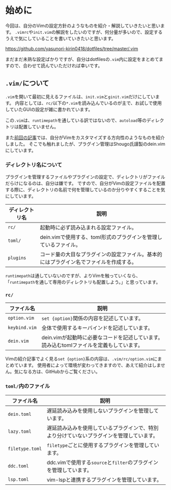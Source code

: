 # 始めに

今回は、自分のVimの設定方針のようなものを紹介・解説していきたいと思います。
`.vimrc`や`init.vim`の解説をしたいのですが、何分量が多いので、設定するうえで気にしていることを書いていきたいと思います。

https://github.com/yasunori-kirin0418/dotfiles/tree/master/.vim

まだまだ未熟な設定ばかりですが、自分はdotfilesの`.vim`内に設定をまとめてますので、合わせて読んでいただければ幸いです。


## `.vim/`について

`.vim`を開いて最初に見えるファイルは、`init.vim`と`ginit.vim`だけにしています。
内容としては、`rc/`以下の`*.vim`を読み込んでいるのが主で、お試しで使用していたGUIの設定が雑に書かれています。

この`.vim`は、`runtimepath`を通している訳ではないので、`autoload`等のディレクトリは配置していません。

また[前回の記事][1]では、自分がVimをカスタマイズする方向性のようなものを紹介しました。
そこでも触れましたが、プラグイン管理はShougo氏謹製のdein.vimにしています。


### ディレクトリ名について

プラグインを管理するファイルやプラグインの設定で、ディレクトリがファイルだらけになるのは、自分は嫌です。
ですので、自分がVimの設定ファイルを配置する際に、ディレクトリの名前で何を管理しているのか分りやすくすることを気にしています。

|ディレクトリ名|説明                                                                                  |
|--------------|--------------------------------------------------------------------------------------|
|`rc/`         |起動時に必ず読み込まれる設定ファイル。                                                |
|`toml/`       |dein.vimで使用する、toml形式のプラグインを管理しているファイル。                      |
|`plugins`     |コード量の大目なプラグインの設定ファイル。基本的にはプラグイン名でファイルを作成する。|

`runtimepath`は通していないのですが、よりVimを触っていくなら、
「`runtimepath`を通して専用のディレクトリも配置しよう。」と思っています。


### `rc/`

|ファイル名   |説明                                                                                               |
|-------------|---------------------------------------------------------------------------------------------------|
|`option.vim` |`set {option}`関係の内容を記述しています。                                                         |
|`keybind.vim`|全体で使用するキーバインドを記述しています。                                                       |
|`dein.vim`   |dein.vimが起動時に必要なコードを記述しています。<br>読み込むtomlファイルを定義もしています。       |

Vimの紹介記事でよく見る`set {option}`系の内容は、`.vim/rc/option.vim`にまとめています。
使用者によって環境が変わってきますので、あえて紹介はしません。気になる方は、GitHubからご覧ください。


### `toml/`内のファイル

|ファイル名     |説明                                                                                    |
|---------------|----------------------------------------------------------------------------------------|
|`dein.toml`    |遅延読み込みを使用しないプラグインを管理しています。                                    |
|`lazy.toml`    |遅延読み込みを使用しているプラグインで、特別より分けていないプラグインを管理しています。|
|`filetype.toml`|`filetype`ごとに使用するプラグインを管理しています。                                    |
|`ddc.toml`     |ddc.vimで使用する`source`と`filter`のプラグインを管理しています。                       |
|`lsp.toml`     |vim-lspと連携するプラグインを管理しています。                                           |


<!-- リンク集 -->
[1]:Vimを使い始めた理由とカスタマイズの大筋について
